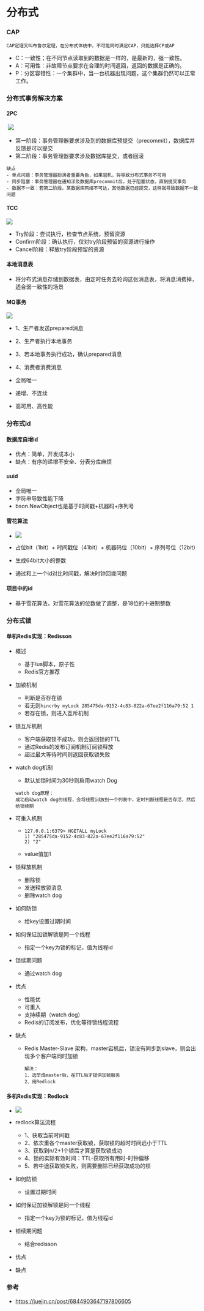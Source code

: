 # 分布式

### CAP

```
CAP定理又叫布鲁尔定理，在分布式体统中，不可能同时满足CAP，只能选择CP或AP
```

- C：一致性；在不同节点读取到的数据是一样的，是最新的，强一致性。
- A：可用性：非故障节点要求在合理的时间返回，返回的数据是正确的。
- P：分区容错性：一个集群中，当一台机器出现问题，这个集群仍然可以正常工作。

### 分布式事务解决方案

#### 2PC

​			![](https://raw.githubusercontent.com/li-zeyuan/access/master/img/20210306203256.png)

- 第一阶段：事务管理器要求涉及到的数据库预提交（precommit），数据库并反馈是可以提交
- 第二阶段：事务管理器要求涉及数据库提交，或者回滚

````
缺点
- 单点问题：事务管理器扮演者重要角色，如果宕机，将导致分布式事务不可用
- 同步阻塞：事务管理器在通知涉及数据库precommit后，处于阻塞状态，直到提交事务
- 数据不一致：若第二阶段，某数据库网络不可达，其他数据已经提交，这样就导致数据不一致问题
````

#### TCC

![](https://raw.githubusercontent.com/li-zeyuan/access/master/img/20210306204938.png)

- Try阶段：尝试执行，检查节点系统，预留资源
- Confirm阶段：确认执行，仅对try阶段预留的资源进行操作
- Cancel阶段：释放try阶段预留的资源

#### 本地消息表

- 将分布式消息存储到数据表，由定时任务去轮询这张消息表，将消息消费掉，适合弱一致性的场景

#### MQ事务

![](https://raw.githubusercontent.com/li-zeyuan/access/master/img/20210306210120.png)

- 1、生产者发送prepared消息
- 2、生产者执行本地事务
- 3、若本地事务执行成功，确认prepared消息
- 4、消费者消费消息

- 全局唯一
- 递增、不连续
- 高可用、高性能

### 分布式id

#### 数据库自增id

- 优点：简单，开发成本小
- 缺点：有序的递增不安全、分表分库麻烦

#### uuid

- 全局唯一
- 字符串导致性能下降
- bson.NewObject也是基于时间戳+机器码+序列号

#### 雪花算法

- ![](https://raw.githubusercontent.com/li-zeyuan/access/master/img/20210203110553.png)

- 占位bit（1bit）+ 时间戳位（41bit）+ 机器码位（10bit）+ 序列号位（12bit）
- 生成64bit大小的整数
- 通过和上一个id对比时间戳，解决时钟回拨问题

#### 项目中的id

- 基于雪花算法，对雪花算法的位数做了调整，是18位的十进制整数

### 分布式锁

#### 单机Redis实现：Redisson

- 概述
  - 基于lua脚本，原子性
  - Redis官方推荐

- 加锁机制

  - 判断是否存在锁
  - 若无则`hincrby myLock 285475da-9152-4c83-822a-67ee2f116a79:52 1`
  - 若存在锁，则进入互斥机制

- 锁互斥机制

  - 客户端获取锁不成功，则会返回锁的TTL
  - 通过Redis的发布订阅机制订阅锁释放
  - 超过最大等待时间则返回获取锁失败

- watch dog机制

  - 默认加锁时间为30秒则启用watch Dog

  ```
  watch dog原理：
  成功启动watch dog的线程，会将线程id放到一个列表中，定时判断线程是否存活，然后给锁续期
  ```

- 可重入机制

  - ```
    127.0.0.1:6379> HGETALL myLock
    1) "285475da-9152-4c83-822a-67ee2f116a79:52"
    2) "2"
    ```

  - value值加1

- 锁释放机制

  - 删除锁
  - 发送释放锁消息
  - 删除watch dog

- 如何防锁

  - 给key设置过期时间

- 如何保证加锁解锁是同一个线程

  - 指定一个key为锁的标记，值为线程id

- 锁续期问题

  - 通过watch dog

- 优点

  - 性能优
  - 可重入
  - 支持续期（watch dog）
  - Redis的订阅发布，优化等待锁线程流程

- 缺点

  - Redis Master-Slave 架构，master宕机后，锁没有同步到slave，则会出现多个客户端同时加锁

    ```
    解决：
    1、选举成master后，在TTL后才提供加锁服务
    2、用Redlock
    ```


#### 多机Redis实现：Redlock

- ![](https://raw.githubusercontent.com/li-zeyuan/access/master/img/20210324200845.png)

- redlock算法流程
  - 1、获取当前时间戳
  - 2、依次重各个master获取锁，获取锁的超时时间远小于TTL
  - 3、获取到n/2+1个锁后才算是获取锁成功
  - 4、锁的实际有效时间：TTL-获取所有用时-时钟偏移
  - 5、若中途获取锁失败，则需要删除已经获取成功的锁
- 如何防锁
  - 设置过期时间
- 如何保证加锁解锁是同一个线程
  - 指定一个key为锁的标记，值为线程id
- 锁续期问题
  - 结合redisson
- 优点
- 缺点

### 参考

- https://juejin.cn/post/6844903647197806605